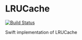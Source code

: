 # LRUCache
[![Build Status](https://travis-ci.org/jasonhotsauce/LRUCache.svg?branch=master)](https://travis-ci.org/jasonhotsauce/LRUCache)

Swift implementation of LRUCache
